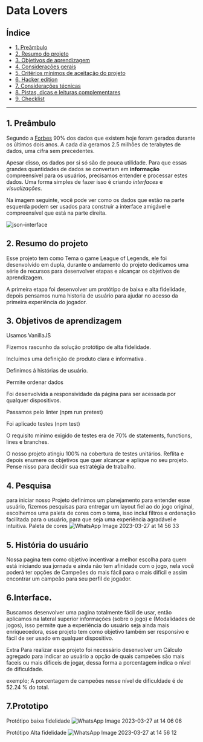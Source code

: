 # Data Lovers

## Índice

* [1. Preâmbulo](#1-preâmbulo)
* [2. Resumo do projeto](#2-resumo-do-projeto)
* [3. Objetivos de aprendizagem](#3-objetivos-de-aprendizagem)
* [4. Considerações gerais](#4-considerações-gerais)
* [5. Critérios mínimos de aceitação do
  projeto](#5-critérios-mínimos-de-aceitação-do-projeto)
* [6. Hacker edition](#6-hacker-edition)
* [7. Considerações técnicas](#7-considerações-técnicas)
* [8. Pistas, dicas e leituras
  complementares](#8-pistas-dicas-e-leituras-complementares)
* [9. Checklist](#9-checklist)

***

## 1. Preâmbulo

Segundo a
[Forbes](https://www.forbes.com/sites/bernardmarr/2018/05/21/how-much-data-do-we-create-every-day-the-mind-blowing-stats-everyone-should-read)
90% dos dados que existem hoje foram gerados durante os últimos dois anos. A
cada dia geramos 2.5 milhões de terabytes de dados, uma cifra sem precedentes.

Apesar disso, os dados por si só são de pouca utilidade. Para que essas grandes
quantidades de dados se convertam em **informação** compreensível para os
usuários, precisamos entender e processar estes dados. Uma forma simples de
fazer isso é criando _interfaces_ e _visualizações_.

Na imagem seguinte, você pode ver como os dados que estão na parte esquerda
podem ser usados para construir a interface amigável e compreensível que está na
parte direita.

![json-interface](https://lh4.googleusercontent.com/Tn-RPXS26pVvOTdUzRT1KVaJ-_QbFs9SpcGLxSPE43fgbHaXtFgMUInuDt7kV41DkT1j8Tt29V0LxQW7SMtC6digOIhfTXSBKdwI08wUwhD3RAqlwy0hjfmhZ2BFe91mtmCSEqysfgk)

## 2. Resumo do projeto

Esse projeto tem como Tema o game League of Legends, ele foi desenvolvido em dupla, durante o andamento do projeto dedicamos uma série de recursos para desenvolver etapas e alcançar os objetivos de aprendizagem.

A primeira etapa foi desenvolver um protótipo de baixa e alta fidelidade, depois pensamos numa historia de usuário para ajudar no acesso da primeira experiência do jogador.

## 3. Objetivos de aprendizagem
Usamos  VanillaJS

Fizemos rascunho da solução protótipo de alta fidelidade.

Incluímos uma definição de produto clara e informativa .

Definimos á histórias de usuário.

Permite ordenar dados

Foi desenvolvida a responsividade da página para ser acessada por qualquer dispositivos.

Passamos  pelo linter (npm run pretest)

Foi aplicado testes (npm test)

  O requisito mínimo exigido de testes era de  70% de statements, functions, lines e branches.

 O nosso projeto atingiu 100% na cobertura de testes unitários.
Reflita e depois enumere os objetivos que quer alcançar e aplique no seu projeto. Pense nisso para decidir sua estratégia de trabalho.


## 4. Pesquisa

para iniciar nosso Projeto definimos um planejamento para entender esse usuário, fizemos pesquisas para entregar um layout fiel ao do jogo original, escolhemos uma paleta de cores com o tema, isso incluí filtros e ordenação facilitada para o usuário, para que seja uma experiência agradável e intuitiva.
Paleta de cores
![WhatsApp Image 2023-03-27 at 14 56 33](https://user-images.githubusercontent.com/98469519/228026807-0c4f8512-354c-4f55-8493-013bcf624ca9.jpeg)


## 5. História do usuário

Nossa pagina tem como objetivo incentivar a melhor escolha para quem está iniciando sua jornada e ainda não tem afinidade com o jogo, nela você poderá ter opções de Campeões do mais fácil para o mais difícil e assim encontrar um campeão  para seu perfil de jogador.


## 6.Interface.

Buscamos desenvolver uma pagina totalmente fácil de usar, então aplicamos na lateral superior informações (sobre o jogo) e (Modalidades de jogos), isso permite que a experiência do usuário seja ainda mais enriquecedora, esse projeto tem como objetivo também  ser responsivo e fácil  de ser usado em qualquer dispositivo.

Extra
Para realizar  esse projeto foi necessário desenvolver um Cálculo  agregado para indicar ao usuário a opção de quais campeões são mais faceis ou mais dificeis de jogar, dessa forma  a porcentagem indica o nível de dificuldade.

exemplo;  A porcentagem de campeões nesse nível de dificuldade é de 52.24 % do total.

## 7.Prototipo
Protótipo baixa fidelidade
![WhatsApp Image 2023-03-27 at 14 06 06](https://user-images.githubusercontent.com/98469519/228025081-c97252fb-2cba-4fb6-b7c3-1ec7ee43a0e3.jpeg)

Protótipo Alta fidelidade
![WhatsApp Image 2023-03-27 at 14 56 12](https://user-images.githubusercontent.com/98469519/228026779-e5dc0bdd-eec4-4fce-85f3-d9fcda4d21dc.jpeg)




